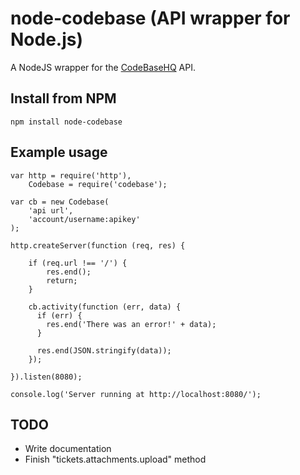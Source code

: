 # node-codebase (API wrapper for Node.js)

A NodeJS wrapper for the [CodeBaseHQ](http://www.codebasehq.com/) API. 

## Install from NPM
    npm install node-codebase

## Example usage

    var http = require('http'),
        Codebase = require('codebase');

    var cb = new Codebase(
        'api url',
        'account/username:apikey'
    );

    http.createServer(function (req, res) {
        
        if (req.url !== '/') {
            res.end();
            return;
        }

        cb.activity(function (err, data) {
          if (err) {
            res.end('There was an error!' + data);
          }
      
          res.end(JSON.stringify(data));
        });

    }).listen(8080);

    console.log('Server running at http://localhost:8080/');

## TODO

* Write documentation
* Finish "tickets.attachments.upload" method